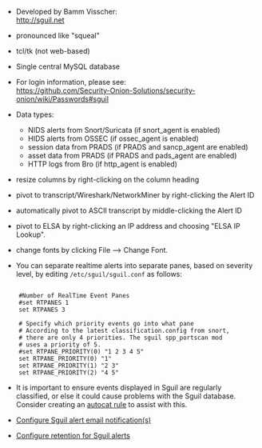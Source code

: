 * Developed by Bamm Visscher:  
http://sguil.net

* pronounced like "squeal"

* tcl/tk (not web-based)

* Single central MySQL database

* For login information, please see:  
https://github.com/Security-Onion-Solutions/security-onion/wiki/Passwords#sguil

* Data types:

  * NIDS alerts from Snort/Suricata (if snort_agent is enabled)
  * HIDS alerts from OSSEC (if ossec_agent is enabled)
  * session data from PRADS (if PRADS and sancp_agent are enabled)
  * asset data from PRADS (if PRADS and pads_agent are enabled)
  * HTTP logs from Bro (if http_agent is enabled)

* resize columns by right-clicking on the column heading

* pivot to transcript/Wireshark/NetworkMiner by right-clicking the Alert ID

* automatically pivot to ASCII transcript by middle-clicking the Alert ID

* pivot to ELSA by right-clicking an IP address and choosing "ELSA IP Lookup".

* change fonts by clicking File --> Change Font.

* You can separate realtime alerts into separate panes, based on severity level, by editing `/etc/sguil/sguil.conf` as follows:

<pre><code>
    #Number of RealTime Event Panes    
    #set RTPANES 1    
    set RTPANES 3    
 
    # Specify which priority events go into what pane   
    # According to the latest classification.config from snort,   
    # there are only 4 priorities. The sguil spp_portscan mod   
    # uses a priority of 5.    
    #set RTPANE_PRIORITY(0) "1 2 3 4 5"  
    set RTPANE_PRIORITY(0) "1"  
    set RTPANE_PRIORITY(1) "2 3"  
    set RTPANE_PRIORITY(2) "4 5"   
</code></pre>
* It is important to ensure events displayed in Sguil are regularly classified, or else it could cause problems with the Sguil database. Consider creating an [autocat rule](https://github.com/Security-Onion-Solutions/security-onion/wiki/ManagingAlerts#autocategorize-events) to assist with this.

* [Configure Sguil alert email notification(s)](https://github.com/Security-Onion-Solutions/security-onion/wiki/Email#how-do-i-configure-sguil-to-send-alerts-via-email)

* [Configure retention for Sguil alerts](https://github.com/Security-Onion-Solutions/security-onion/wiki/ManagingAlerts#sguil-days-to-keep)